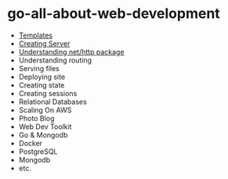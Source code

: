 # go-all-about-web-development

- [Templates](/templates)
- [Creating Server](/creating_Server)
- [Understanding net/http package](/net-http_server)
- Understanding routing
- Serving files
- Deploying site
- Creating state
- Creating sessions
- Relational Databases
- Scaling On AWS
- Photo Blog
- Web Dev Toolkit
- Go & Mongodb
- Docker
- PostgreSQL
- Mongodb
- etc.
